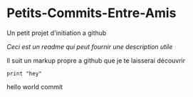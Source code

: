 ﻿# Petits-Commits-Entre-Amis
Un petit projet d'initiation a github

_Ceci est un readme qui peut fournir une description utile_

Il suit un markup propre a github que je te laisserai découvrir

```
print "hey"
```
hello world commit